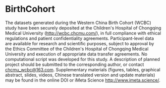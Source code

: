 # BirthCohort

The datasets generated during the Western China Birth Cohort (WCBC)  study have been securely deposited at the Children's Hospital of Chongqing Medical University (http://wcbc.chcmu.com/), in full compliance with ethical regulations and patient confidentiality agreements. Participant-level data are available for research and scientific purposes, subject to approval by the Ethics Committee of the Children's Hospital of Chongqing Medical University and execution of appropriate data transfer agreements. No computational script was developed for this study. A description of planned project should be submitted to the corresponding author, or contact  chcmu_wcbc@163.com. Supplementary materials (figures, tables, graphical abstract, slides, videos, Chinese translated version and update materials) may be found in the online DOI or iMeta Science http://www.imeta.science/.
